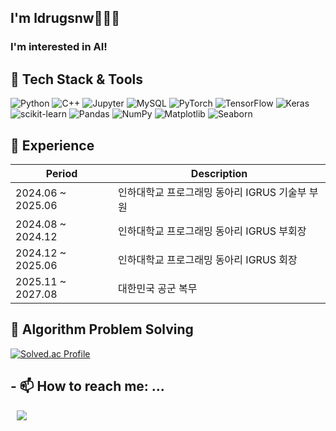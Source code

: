 ## I'm ldrugsnw👋🇰🇷

### I'm interested in AI!
<!--
**ldrugsnw/ldrugsnw** is a ✨ _special_ ✨ repository because its `README.md` (this file) appears on your GitHub profile.

Here are some ideas to get you started:

- 🔭 I’m currently working on ...
- 🌱 I’m currently learning ...
- 👯 I’m looking to collaborate on ...
- 🤔 I’m looking for help with ...
- 💬 Ask me about ...
- 📫 How to reach me: ...
- 😄 Pronouns: ...
- ⚡ Fun fact: ...
-->
## 🚀 Tech Stack & Tools

![Python](https://img.shields.io/badge/Python-3776AB.svg?&style=for-the-badge&logo=python&logoColor=white)
![C++](https://img.shields.io/badge/C++-00599C.svg?&style=for-the-badge&logo=cplusplus&logoColor=white)
![Jupyter](https://img.shields.io/badge/Jupyter-F37626.svg?&style=for-the-badge&logo=jupyter&logoColor=white)
![MySQL](https://img.shields.io/badge/MySQL-4479A1.svg?&style=for-the-badge&logo=mysql&logoColor=white)
![PyTorch](https://img.shields.io/badge/PyTorch-EE4C2C.svg?&style=for-the-badge&logo=pytorch&logoColor=white)
![TensorFlow](https://img.shields.io/badge/TensorFlow-FF6F00.svg?&style=for-the-badge&logo=tensorflow&logoColor=white)
![Keras](https://img.shields.io/badge/Keras-D00000.svg?&style=for-the-badge&logo=keras&logoColor=white)
![scikit-learn](https://img.shields.io/badge/scikit--learn-F7931E.svg?&style=for-the-badge&logo=scikit-learn&logoColor=white)
![Pandas](https://img.shields.io/badge/Pandas-150458.svg?&style=for-the-badge&logo=pandas&logoColor=white)
![NumPy](https://img.shields.io/badge/NumPy-013243.svg?&style=for-the-badge&logo=numpy&logoColor=white)
![Matplotlib](https://img.shields.io/badge/Matplotlib-11557C.svg?&style=for-the-badge&logo=matplotlib&logoColor=white)
![Seaborn](https://img.shields.io/badge/Seaborn-3776AB.svg?&style=for-the-badge&logo=seaborn&logoColor=white)




## 🧭 Experience
|Period|Description|
|---|---|
|2024.06 ~ 2025.06 |인하대학교 프로그래밍 동아리 IGRUS 기술부 부원|
|2024.08 ~ 2024.12 |인하대학교 프로그래밍 동아리 IGRUS 부회장|
|2024.12 ~ 2025.06 |인하대학교 프로그래밍 동아리 IGRUS 회장|
|2025.11 ~ 2027.08 |대한민국 공군 복무|



## 🧩 Algorithm Problem Solving
[![Solved.ac Profile](http://mazassumnida.wtf/api/v2/generate_badge?boj=ldrugsnw)](https://solved.ac/ldrugsnw/)

## - 📫 How to reach me: ...
<a href="https://instagram.com/ldrugsnw">
    <img 
        src="http://img.shields.io/badge/-Instagram-pink?style=flat&logo=Instagram&link=https://instagram.com/ldrugsnw/"
        style="height : auto; margin-left : 10px; margin-right : 10px;"/>
</a>
